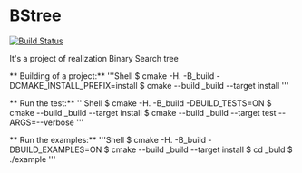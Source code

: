 # BStree
[![Build Status](https://travis-ci.org/Kirichenkov9/BStree.svg?branch=master)](https://travis-ci.org/Kirichenkov9/BStree)

It's a project of realization Binary Search tree

** Building of a project:**
'''Shell
$ cmake -H. -B_build -DCMAKE_INSTALL_PREFIX=install
$ cmake --build _build --target install
'''

** Run the test:**
'''Shell
$ cmake -H. -B_build -DBUILD_TESTS=ON
$ cmake --build _build --target install
$ cmake --build _build --target test -- ARGS=--verbose
'''

** Run the examples:**
'''Shell
$ cmake -H. -B_build -DBUILD_EXAMPLES=ON
$ cmake --build _build --target install
$ cd _buld
$ ./example<number>
  '''





